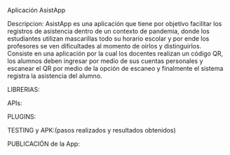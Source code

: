Aplicación AsistApp

Descripcion: AsistApp es una aplicación que tiene por objetivo facilitar los registros de asistencia dentro de un contexto de pandemia, donde los estudiantes utilizan mascarillas todo su horario escolar y por ende los profesores se ven dificultades al momento de oírlos y distinguirlos. Consiste en una aplicación por la cual los docentes realizan un código QR, los alumnos deben ingresar por medio de sus cuentas personales y escanear el QR por medio de la opción de escaneo y finalmente el sistema registra la asistencia del alumno.

LIBRERIAS:



APIs:



PLUGINS:



TESTING y APK:(pasos realizados y resultados obtenidos)



PUBLICACIÓN de la App:

